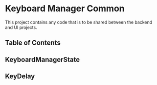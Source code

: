 # Keyboard Manager Common
This project contains any code that is to be shared between the backend and UI projects.

## Table of Contents

## KeyboardManagerState

## KeyDelay